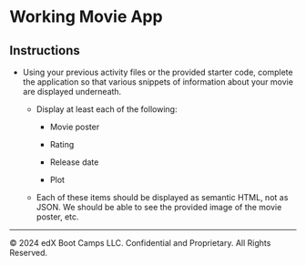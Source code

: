 # Working Movie App

## Instructions

* Using your previous activity files or the provided starter code, complete the application so that various snippets of information about your movie are displayed underneath. 
 
  * Display at least each of the following:

    * Movie poster

    * Rating

    * Release date

    * Plot

  * Each of these items should be displayed as semantic HTML, not as JSON. We should be able to see the provided image of the movie poster, etc.

---

© 2024 edX Boot Camps LLC. Confidential and Proprietary. All Rights Reserved.
